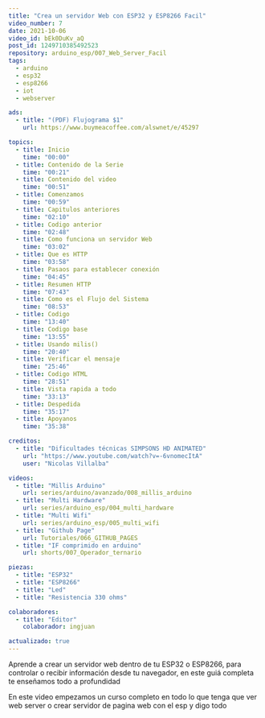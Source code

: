 ```yaml
---
title: "Crea un servidor Web con ESP32 y ESP8266 Facil"
video_number: 7
date: 2021-10-06
video_id: bEk0DuKv_aQ
post_id: 1249710385492523
repository: arduino_esp/007_Web_Server_Facil
tags:
  - arduino
  - esp32
  - esp8266
  - iot
  - webserver

ads:
  - title: "(PDF) Flujograma $1"
    url: https://www.buymeacoffee.com/alswnet/e/45297

topics:
  - title: Inicio
    time: "00:00"
  - title: Contenido de la Serie
    time: "00:21"
  - title: Contenido del video
    time: "00:51"
  - title: Comenzamos
    time: "00:59"
  - title: Capitulos anteriores
    time: "02:10"
  - title: Codigo anterior
    time: "02:48"
  - title: Como funciona un servidor Web
    time: "03:02"
  - title: Que es HTTP
    time: "03:58"
  - title: Pasaos para establecer conexión
    time: "04:45"
  - title: Resumen HTTP
    time: "07:43"
  - title: Como es el Flujo del Sistema
    time: "08:53"
  - title: Codigo
    time: "13:40"
  - title: Codigo base
    time: "13:55"
  - title: Usando milis()
    time: "20:40"
  - title: Verificar el mensaje
    time: "25:46"
  - title: Codigo HTML
    time: "28:51"
  - title: Vista rapida a todo
    time: "33:13"
  - title: Despedida
    time: "35:17"
  - title: Apoyanos
    time: "35:38"

creditos:
  - title: "Dificultades técnicas SIMPSONS HD ANIMATED"
    url: "https://www.youtube.com/watch?v=-6vnomecItA"
    user: "Nicolas Villalba"

videos:
  - title: "Millis Arduino"
    url: series/arduino/avanzado/008_millis_arduino
  - title: "Multi Hardware"
    url: series/arduino_esp/004_multi_hardware
  - title: "Multi Wifi"
    url: series/arduino_esp/005_multi_wifi
  - title: "Github Page"
    url: Tutoriales/066_GITHUB_PAGES
  - title: "IF comprimido en arduino"
    url: shorts/007_Operador_ternario

piezas:
  - title: "ESP32"
  - title: "ESP8266"
  - title: "Led"
  - title: "Resistencia 330 ohms"

colaboradores:
  - title: "Editor"
    colaborador: ingjuan

actualizado: true
---
```


Aprende a crear un servidor web dentro de tu ESP32 o ESP8266, para controlar o recibir información desde tu navegador, en este guiá completa te enseñamos todo a profundidad

En este video empezamos un curso completo en todo lo que tenga que ver web server o crear servidor de pagina web con el esp y digo todo
